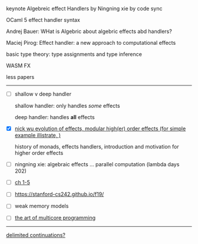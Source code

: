 keynote Algebreic effect Handlers by Ningning xie by code sync

OCaml 5 effect handler syntax

Andrej Bauer: WHat is Algebric about algebric effects abd handlers?

Maciej Pirog: Effect handler: a new approach to computational effects

basic type theory: type assignments and type inference

WASM FX

less papers


---


- [ ] shallow v deep handler

    shallow handler: only handles *some* effects

    deep handler: handles **all** effects


- [x] [nick wu evolution of effects, modular high(er) order effects (for simple example illistrate, )](https://youtu.be/m821Vz8N_bo)

    history of monads, effects handlers, introduction and motivation for higher order effects


- [ ] ningning xie: algebraic effects ... parallel computation (lambda days 202)


- [ ] [ch 1-5](https://www.doc.ic.ac.uk/~svb/TSfPL/notes.pdf)

- [ ] https://stanford-cs242.github.io/f19/

- [ ] weak memory models

- [ ] [the art of multicore programming]("C:\Users\Andy\Document_Readings\The_art_of_multicore.pdf")

---

[delimited continuations?](https://blog.poisson.chat/posts/2023-01-02-del-cont-examples.html)